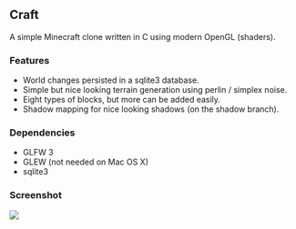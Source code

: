 ## Craft

A simple Minecraft clone written in C using modern OpenGL (shaders).

### Features

* World changes persisted in a sqlite3 database.
* Simple but nice looking terrain generation using perlin / simplex noise.
* Eight types of blocks, but more can be added easily.
* Shadow mapping for nice looking shadows (on the shadow branch).

### Dependencies

* GLFW 3
* GLEW (not needed on Mac OS X)
* sqlite3

### Screenshot

![](https://raw.github.com/fogleman/Craft/master/screenshot.png)
